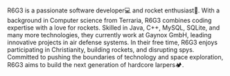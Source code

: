 R6G3 is a passionate software developer💻 and rocket enthusiast🚀.
With a background in Computer science from Terraria, R6G3 combines coding expertise with a love for rockets. Skilled in Java, C++, MySQL, SQLite, and many more technologies, they currently work at Gaynox GmbH, leading innovative projects in air defense systems.
In their free time, R6G3 enjoys participating in Christianity, building rockets, and disrupting spys.
Committed to pushing the boundaries of technology and space exploration, R6G3 aims to build the next generation of hardcore larpers🏕️.
